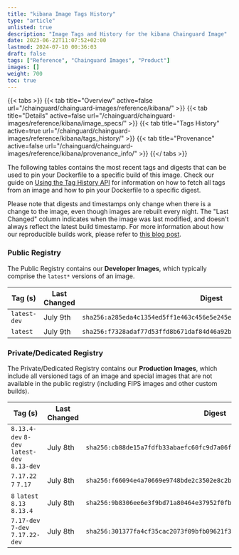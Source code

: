 ```yaml
---
title: "kibana Image Tags History"
type: "article"
unlisted: true
description: "Image Tags and History for the kibana Chainguard Image"
date: 2023-06-22T11:07:52+02:00
lastmod: 2024-07-10 00:36:03
draft: false
tags: ["Reference", "Chainguard Images", "Product"]
images: []
weight: 700
toc: true
---
```


{{< tabs >}}
{{< tab title="Overview" active=false url="/chainguard/chainguard-images/reference/kibana/" >}}
{{< tab title="Details" active=false url="/chainguard/chainguard-images/reference/kibana/image_specs/" >}}
{{< tab title="Tags History" active=true url="/chainguard/chainguard-images/reference/kibana/tags_history/" >}}
{{< tab title="Provenance" active=false url="/chainguard/chainguard-images/reference/kibana/provenance_info/" >}}
{{</ tabs >}}

The following tables contains the most recent tags and digests that can be used to pin your Dockerfile to a specific build of this image. Check our guide on [Using the Tag History API](/chainguard/chainguard-images/using-the-tag-history-api/) for information on how to fetch all tags from an image and how to pin your Dockerfile to a specific digest.

Please note that digests and timestamps only change when there is a change to the image, even though images are rebuilt every night. The "Last Changed" column indicates when the image was last modified, and doesn't always reflect the latest build timestamp. For more information about how our reproducible builds work, please refer to [this blog post](https://www.chainguard.dev/unchained/reproducing-chainguards-reproducible-image-builds).

### Public Registry
The Public Registry contains our **Developer Images**, which typically comprise the `latest*` versions of an image.

| Tag (s)       | Last Changed | Digest                                                                    |
|---------------|--------------|---------------------------------------------------------------------------|
|  `latest-dev` | July 9th     | `sha256:a285eda4c1354ed5ff1e463c456e5e245e8287ef6bda403bdc5b8572854c7c6f` |
|  `latest`     | July 9th     | `sha256:f7328adaf77d53ffd8b671daf84d46a92bd68870c3c7886147c88dd18178bab7` |


### Private/Dedicated Registry
The Private/Dedicated Registry contains our **Production Images**, which include all versioned tags of an image and special images that are not available in the public registry (including FIPS images and other custom builds).

| Tag (s)                                       | Last Changed | Digest                                                                    |
|-----------------------------------------------|--------------|---------------------------------------------------------------------------|
|  `8.13.4-dev` `8-dev` `latest-dev` `8.13-dev` | July 8th     | `sha256:cb88de15a7fdfb33abaefc60fc9d7a06fced6d410e4d1d42aa9d7aae07049755` |
|  `7.17.22` `7` `7.17`                         | July 8th     | `sha256:f66094e4a70669e9748bde2c3502e8c2bc0e4743443cae4e7c42349e7df3c53d` |
|  `8` `latest` `8.13` `8.13.4`                 | July 8th     | `sha256:9b8306ee6e3f9bd71a80464e37952f0fb92f950a8a011fdd02d2e5668a8a7557` |
|  `7.17-dev` `7-dev` `7.17.22-dev`             | July 8th     | `sha256:301377fa4cf35cac2073f09bfb09621f3a519b7f00e083f8d79fcfa526ba6690` |

